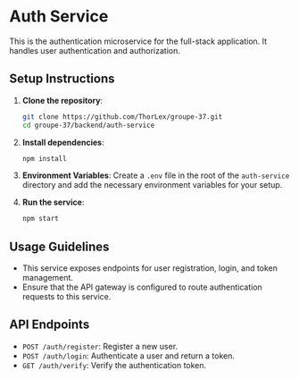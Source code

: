 # Auth Service

This is the authentication microservice for the full-stack application. It handles user authentication and authorization.

## Setup Instructions

1. **Clone the repository**:
   ```bash
   git clone https://github.com/ThorLex/groupe-37.git
   cd groupe-37/backend/auth-service
   ```

2. **Install dependencies**:
   ```bash
   npm install
   ```

3. **Environment Variables**:
   Create a `.env` file in the root of the `auth-service` directory and add the necessary environment variables for your setup.

4. **Run the service**:
   ```bash
   npm start
   ```

## Usage Guidelines

- This service exposes endpoints for user registration, login, and token management.
- Ensure that the API gateway is configured to route authentication requests to this service.

## API Endpoints

- `POST /auth/register`: Register a new user.
- `POST /auth/login`: Authenticate a user and return a token.
- `GET /auth/verify`: Verify the authentication token.